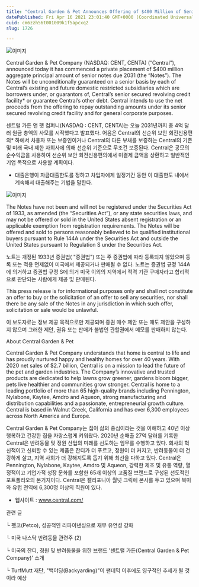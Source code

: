 ```yaml
---
title: "Central Garden & Pet Announces Offering of $400 Million of Senior Notes"
datePublished: Fri Apr 16 2021 23:01:40 GMT+0000 (Coordinated Universal Time)
cuid: cm6zzh56t001009k1f5apcxq2
slug: 1726

---
```



![이미지](https://cdn.hashnode.com/res/hashnode/image/upload/v1739248203320/fbc204e3-4091-4e9e-91a3-82acaca9fe3b.jpeg)

Central Garden & Pet Company (NASDAQ: CENT, CENTA) (“Central”), announced today it has commenced a private placement of $400 million aggregate principal amount of senior notes due 2031 (the “Notes”). The Notes will be unconditionally guaranteed on a senior basis by each of Central’s existing and future domestic restricted subsidiaries which are borrowers under, or guarantors of, Central’s senior secured revolving credit facility* or guarantee Central’s other debt. Central intends to use the net proceeds from the offering to repay outstanding amounts under its senior secured revolving credit facility and for general corporate purposes.

센트럴 가든 앤 펫 컴퍼니(NASDAQ : CENT, CENTA)는 오늘 2031년까지 총 4억 달러 원금 총액의 사모를 시작했다고 발표했다. 어음은 Central의 선순위 보안 회전신용편의* 하에서 차용자 또는 보증인이거나 Central의 다른 부채를 보증하는 Central의 기존 및 미래 국내 제한 자회사에 의해 선순위 기준으로 무조건 보증된다. Central은 공모의 순수익금을 사용하여 선순위 보안 회전신용편의에서 미결제 금액을 상환하고 일반적인 기업 목적으로 사용할 계획이다.

* 대출은행이 자금대출한도를 정하고 차입자에게 일정기간 동안 이 대출한도 내에서 계속해서 대출해주는 기법을 말한다.

![이미지](https://cdn.hashnode.com/res/hashnode/image/upload/v1739248205183/2458b42c-4d0a-4dda-b0fe-c6839029df4c.jpeg)

The Notes have not been and will not be registered under the Securities Act of 1933, as amended (the “Securities Act”), or any state securities laws, and may not be offered or sold in the United States absent registration or an applicable exemption from registration requirements. The Notes will be offered and sold to persons reasonably believed to be qualified institutional buyers pursuant to Rule 144A under the Securities Act and outside the United States pursuant to Regulation S under the Securities Act.

노트는 개정된 1933년 증권법( "증권법") 또는 주 증권법에 따라 등록되지 않았으며 등록 또는 적용 면제없이 미국에서 제공되거나 판매될 수 없다. 노트는 증권법 규정 144A에 의거하고 증권법 규정 S에 의거 미국 이외의 지역에서 적격 기관 구매자라고 합리적으로 판단되는 사람에게 제공 및 판매된다.

This press release is for informational purposes only and shall not constitute an offer to buy or the solicitation of an offer to sell any securities, nor shall there be any sale of the Notes in any jurisdiction in which such offer, solicitation or sale would be unlawful.

이 보도자료는 정보 제공 목적으로만 제공되며 증권 매수 제안 또는 매도 제안을 구성하지 않으며 그러한 제안, 권유 또는 판매가 불법인 관할권에서 메모를 판매하지 않는다.

About Central Garden & Pet

Central Garden & Pet Company understands that home is central to life and has proudly nurtured happy and healthy homes for over 40 years. With 2020 net sales of $2.7 billion, Central is on a mission to lead the future of the pet and garden industries. The Company’s innovative and trusted products are dedicated to help lawns grow greener, gardens bloom bigger, pets live healthier and communities grow stronger. Central is home to a leading portfolio of more than 65 high-quality brands including Pennington, Nylabone, Kaytee, Amdro and Aqueon, strong manufacturing and distribution capabilities and a passionate, entrepreneurial growth culture. Central is based in Walnut Creek, California and has over 6,300 employees across North America and Europe.

Central Garden & Pet Company는 집이 삶의 중심이라는 것을 이해하고 40년 이상 행복하고 건강한 집을 자랑스럽게 키워왔다. 2020년 순매출 27억 달러를 기록한 Central은 반려동물 및 정원 산업의 미래를 선도하는 임무를 수행하고 있다. 회사의 혁신적이고 신뢰할 수 있는 제품은 잔디가 더 푸르고, 정원이 더 커지고, 반려동물이 더 건강하게 살고, 지역 사회가 더 강해지도록 돕기 위해 최선을 다하고 있다. Central은 Pennington, Nylabone, Kaytee, Amdro 및 Aqueon, 강력한 제조 및 유통 역량, 열정적이고 기업가적 성장 문화를 포함한 65개 이상의 고품질 브랜드로 구성된 선도적인 포트폴리오의 본거지이다. Central은 캘리포니아 월넛 크릭에 본사를 두고 있으며 북미와 유럽 전역에 6,300명 이상의 직원이 있다.

- 웹사이트 : www.central.com/

관련 글

└ 펫코(Petco), 성공적인 리파이낸싱으로 재무 유연성 강화

└ 미국 나스닥 반려동물 관련주 (2)

└ 미국의 잔디, 정원 및 반려동물을 위한 브랜드 '센트럴 가든(Central Garden & Pet Company)' 소개

└ TurfMutt 재단, "백야딩(Backyarding)"이 팬데믹 이후에도 영구적인 추세가 될 것이라 예상